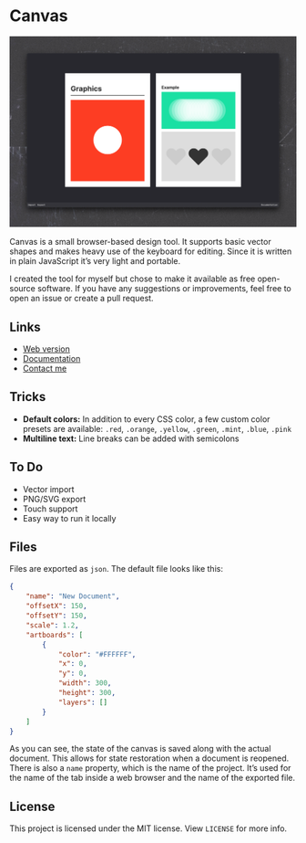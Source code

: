 # Canvas

![Screenshot of Canvas](resources/documentation/screenshot.png)

Canvas is a small browser-based design tool. It supports basic vector shapes and makes heavy use of the keyboard for editing. Since it is written in plain JavaScript it’s very light and portable.

I created the tool for myself but chose to make it available as free open-source software. If you have any suggestions or improvements, feel free to open an issue or create a pull request.

## Links

* [Web version](https://canvas.larsaugustin.com)
* [Documentation](https://canvas.larsaugustin.com/resources/documentation/index.html)
* [Contact me](mailto:lars@larztech.com)

## Tricks

* **Default colors:** In addition to every CSS color, a few custom color presets are available: `.red`, `.orange`, `.yellow`, `.green`, `.mint`, `.blue`, `.pink`
* **Multiline text:** Line breaks can be added with semicolons

## To Do

* Vector import
* PNG/SVG export
* Touch support
* Easy way to run it locally

## Files

Files are exported as `json`. The default file looks like this:

```json
{
    "name": "New Document",
    "offsetX": 150,
    "offsetY": 150,
    "scale": 1.2,
    "artboards": [
        {
            "color": "#FFFFFF",
            "x": 0,
            "y": 0,
            "width": 300,
            "height": 300,
            "layers": []
        }
    ]
}
```

As you can see, the state of the canvas is saved along with the actual document. This allows for state restoration when a document is reopened. There is also a `name` property, which is the name of the project. It’s used for the name of the tab inside a web browser and the name of the exported file.

## License

This project is licensed under the MIT license. View `LICENSE` for more info.